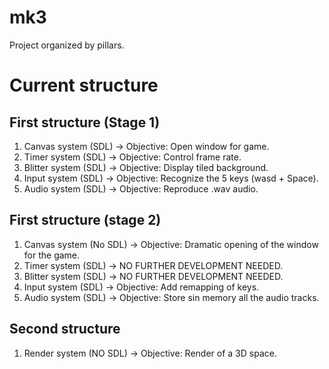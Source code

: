 # mk3
Project organized by pillars.

# Current structure

## First structure (Stage 1)

1. Canvas system (SDL)   -> Objective: Open window for game.
2. Timer system (SDL)    -> Objective: Control frame rate.
3. Blitter system (SDL)  -> Objective: Display tiled background.
4. Input system (SDL)    -> Objective: Recognize the 5 keys (wasd + Space).
5. Audio system (SDL)    -> Objective: Reproduce .wav audio.

## First structure (stage 2)

1. Canvas system (No SDL)  -> Objective: Dramatic opening of the window for the game.
2. Timer system (SDL)      -> NO FURTHER DEVELOPMENT NEEDED.
3. Blitter system (SDL)    -> NO FURTHER DEVELOPMENT NEEDED.
4. Input system (SDL)      -> Objective: Add remapping of keys.
5. Audio system (SDL)      -> Objective: Store sin memory all the audio tracks.

## Second structure

1. Render system (NO SDL)  -> Objective: Render of a 3D space. 
